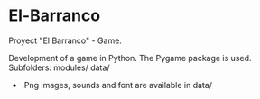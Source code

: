 # El-Barranco
Proyect "El Barranco" - Game. 

Development of a game in Python.
The Pygame package is used.
Subfolders: modules/ data/
* .Png images, sounds and font are available in data/
